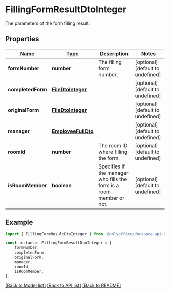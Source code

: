 # FillingFormResultDtoInteger

The parameters of the form filling result.

## Properties

Name | Type | Description | Notes
------------ | ------------- | ------------- | -------------
**formNumber** | **number** | The filling form number. | [optional] [default to undefined]
**completedForm** | [**FileDtoInteger**](FileDtoInteger.md) |  | [optional] [default to undefined]
**originalForm** | [**FileDtoInteger**](FileDtoInteger.md) |  | [optional] [default to undefined]
**manager** | [**EmployeeFullDto**](EmployeeFullDto.md) |  | [optional] [default to undefined]
**roomId** | **number** | The room ID where filling the form. | [optional] [default to undefined]
**isRoomMember** | **boolean** | Specifies if the manager who fills the form is a room member or not. | [optional] [default to undefined]

## Example

```typescript
import { FillingFormResultDtoInteger } from '@onlyoffice/docspace-api-sdk';

const instance: FillingFormResultDtoInteger = {
    formNumber,
    completedForm,
    originalForm,
    manager,
    roomId,
    isRoomMember,
};
```

[[Back to Model list]](../README.md#documentation-for-models) [[Back to API list]](../README.md#documentation-for-api-endpoints) [[Back to README]](../README.md)
